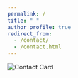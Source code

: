 ```yaml
---
permalink: /
title: " "
author_profile: true
redirect_from: 
  - /contact/
  - /contact.html
---
```


![Contact Card](https://hihello.me/p/e83f5579-a3ab-4318-9b1c-002deb7af921)
